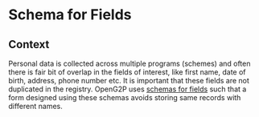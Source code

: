 # Schema for Fields

## Context

Personal data is collected across multiple programs (schemes) and often there is fair bit of overlap in the fields of interest, like first name, date of birth, address, phone number etc. It is important that these fields are not duplicated in the registry. OpenG2P uses [schemas for fields](https://schema.org/) such that a form designed using these schemas avoids storing same records with different names.&#x20;

